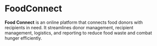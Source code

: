 # FoodConnect
 **Food Connect** is an online platform that connects food donors with recipients in need. It streamlines donor management, recipient management,  logistics, and reporting to reduce food waste and combat hunger efficiently.
